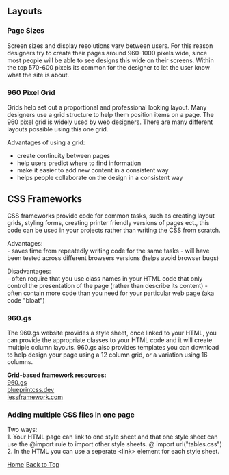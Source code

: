 ## Layouts

### Page Sizes 

Screen sizes and display resolutions vary between users. For this reason designers try to create their pages around 960-1000 pixels wide, since most people will be able to see designs this wide on their screens. Within the top 570-600 pixels its common for the designer to let the user know what the site is about.  

### 960 Pixel Grid

Grids help set out a proportional and professional looking layout. Many designers use a grid structure to help them position items on a page. The 960 pixel grid is widely used by web designers. There are many different layouts possible using this one grid.

Advantages of using a grid:
  - create continuity between pages
  - help users predict where to find information
  - make it easier to add new content in a consistent way
  - helps people collaborate on the design in a consistent way  

## CSS Frameworks

  CSS frameworks provide code for common tasks, such as creating layout grids, styling forms, creating printer friendly versions of pages ect., this code can be used in your projects rather than writing the CSS from scratch.  

  Advantages:  
    - saves time from repeatedly writing code for the same tasks
    - will have been tested across different browsers versions (helps avoid browser bugs)  
  
  Disadvantages:  
    - often require that you use class names in your HTML code that only control the presentation of the page (rather than describe its content)
    - often contain more code than you need for your particular web page (aka code "bloat")  

### 960.gs

  The 960.gs website provides a style sheet, once linked to your HTML, you can provide the appropriate classes to your HTML code and it will create multiple column layouts. 960.gs also provides templates you can download to help design your page using a 12 column grid, or a variation using 16 columns.  

  **Grid-based framework resources:**  
  [960.gs](https://www.960.gs)  
  [blueprintcss.dev](https://blueprintcss.dev)  
  [lessframework.com](https://lessframework.com)

### Adding multiple CSS files in one page

  Two ways:  
    1. Your HTML page can link to one style sheet and that one style sheet can use the @import rule to import other style sheets. @ import url("tables.css")  
    2. In the HTML you can use a seperate \<link> element for each style sheet.

[Home](README.md)|[Back to Top](class-08.md)

